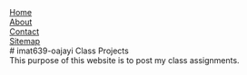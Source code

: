 <nav>
    <a href="#"><div>Home</div></a>
    <a href="#"><div>About</div></a>
    <a href="#"><div>Contact</div></a>
    <a href="#"><div>Sitemap</div></a>
</nav>
# imat639-oajayi
Class Projects <div>
This purpose of this website is to post my class assignments. 
